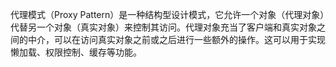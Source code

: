 代理模式（Proxy Pattern）是一种结构型设计模式，它允许一个对象（代理对象）代替另一个对象（真实对象）来控制其访问。代理对象充当了客户端和真实对象之间的中介，可以在访问真实对象之前或之后进行一些额外的操作。这可以用于实现懒加载、权限控制、缓存等功能。